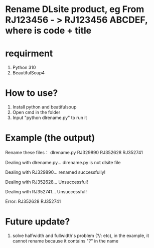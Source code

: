 # Rename DLsite product, eg From RJ123456 - > RJ123456 ABCDEF, where is code + title
# requirment
1. Python 310
2. BeautifulSoup4
# How to use?
1. Install python and beatifulsoup
2. Open cmd in the folder
3. Input "python dlrename.py" to run it
# Example (the output)

Rename these files：
dlrename.py
RJ329890
RJ352628
RJ352741


Dealing with dlrename.py...
dlrename.py is not dlsite file


Dealing with RJ329890...
renamed successfully!


Dealing with RJ352628...
Unsuccessful!


Dealing with RJ352741...
Unsuccessful!



Error:
RJ352628
RJ352741
# Future update?
1. solve halfwidth and fullwidth's problem (?/\: etc), in the example, it cannot rename because it contains "?" in the name
